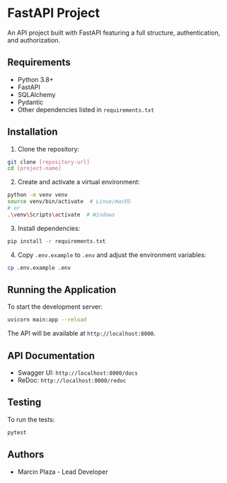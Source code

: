 # FastAPI Project

An API project built with FastAPI featuring a full structure, authentication, and authorization.

## Requirements

- Python 3.8+
- FastAPI
- SQLAlchemy
- Pydantic
- Other dependencies listed in `requirements.txt`

## Installation

1. Clone the repository:
```bash
git clone [repository-url]
cd [project-name]
```

2. Create and activate a virtual environment:
```bash
python -m venv venv
source venv/bin/activate  # Linux/macOS
# or
.\venv\Scripts\activate  # Windows
```

3. Install dependencies:
```bash
pip install -r requirements.txt
```

4. Copy `.env.example` to `.env` and adjust the environment variables:
```bash
cp .env.example .env
```

## Running the Application

To start the development server:

```bash
uvicorn main:app --reload
```

The API will be available at `http://localhost:8000`.

## API Documentation

- Swagger UI: `http://localhost:8000/docs`
- ReDoc: `http://localhost:8000/redoc`

## Testing

To run the tests:

```bash
pytest
```

## Authors
- Marcin Plaza - Lead Developer
